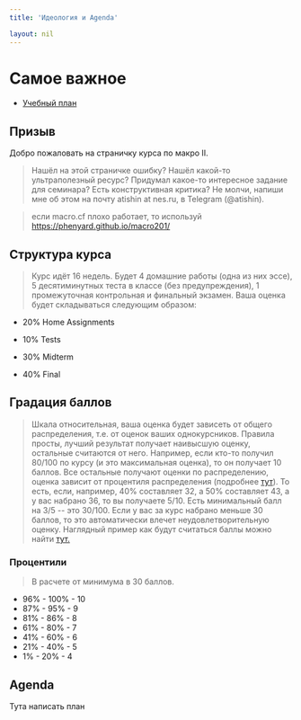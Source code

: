 ```yaml
---
title: 'Идеология и Agenda'

layout: nil
---
```


# Самое важное

* [Учебный план](https://github.com/phenyard/macro201/blob/master/docs/_includes/main.pdf)

## Призыв

Добро пожаловать на страничку курса по макро II.

> Нашёл на этой страничке ошибку? Нашёл какой-то ультраполезный ресурс? Придумал какое-то интересное задание для семинара? Есть конструктивная критика? Не молчи, напиши мне об этом на почту atishin at nes.ru, в Telegram (@atishin).

> если macro.cf плохо работает, то используй  https://phenyard.github.io/macro201/

## Структура курса

> Курс идёт 16 недель. Будет 4 домашние работы (одна из них эссе), 5 десятиминутных теста в классе (без предупреждения), 1 промежуточная контрольная и финальный экзамен. Ваша оценка будет складываться следующим образом:

* 20% Home Assignments

* 10% Tests

* 30% Midterm

* 40% Final

## Градация баллов

> Шкала относительная, ваша оценка будет зависеть от общего распределения, т.е. от оценок ваших однокурсников.
Правила просты, лучший результат получает наивысшую оценку, остальные считаются от него. Например, если кто-то получил 80/100 по курсу (и это максимальная оценка), то он получает 10 баллов. Все остальные получают оценки по распределению, оценка зависит от процентиля распределения (подробнее [тут](https://ru.wikipedia.org/wiki/Квантиль)). То есть, если, например, 40% составляет 32, а 50% составляет 43, а у вас набрано 36, то вы получаете 5/10. Есть минимальный балл на 3/5 -- это 30/100. Если у вас за курс набрано меньше 30 баллов, то это автоматически влечет неудовлетворительную оценку.
> Наглядный пример как будут считаться баллы можно найти [тут.](https://github.com/phenyard/macro201/blob/master/Scores_ex.xlsx)


### Процентили
> В расчете от минимума в 30 баллов.

* 96% - 100% - 10
* 87% - 95% - 9
* 81% - 86% - 8
* 61% - 80% - 7
* 41% - 60% - 6
* 21% - 40% - 5
* 1% - 20% - 4



## Agenda

Тута написать план

<br>
